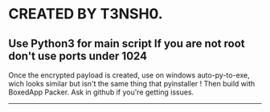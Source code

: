# CREATED BY T3NSH0.
Use Python3 for main script
If you are not root don't use ports under 1024
---
Once the encrypted payload is created, use on windows auto-py-to-exe, wich looks similar but isn't
the same thing that pyinstaller !
Then build with BoxedApp Packer.
Ask in github if you're getting issues.

---

